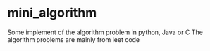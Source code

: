 # mini_algorithm
Some implement of the algorithm problem in python, Java or C
The algorithm problems are mainly from leet code
